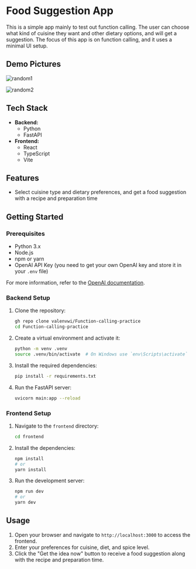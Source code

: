 # Food Suggestion App

This is a simple app mainly to test out function calling. The user can choose what kind of cuisine they want and other dietary options, and will get a suggestion. The focus of this app is on function calling, and it uses a minimal UI setup.

## Demo Pictures

![random1](https://github.com/user-attachments/assets/a1bee8ae-601c-4f35-af05-cc3541aa97b3)

![random2](https://github.com/user-attachments/assets/e9629391-525f-4fdb-8494-0eec30d0a5c0)


## Tech Stack

- **Backend:**
  - Python
  - FastAPI
- **Frontend:**
  - React
  - TypeScript
  - Vite

## Features

- Select cuisine type and dietary preferences, and get a food suggestion with a recipe and preparation time

## Getting Started

### Prerequisites

- Python 3.x
- Node.js
- npm or yarn
- OpenAI API Key (you need to get your own OpenAI key and store it in your `.env` file)

For more information, refer to the [OpenAI documentation](https://cookbook.openai.com/examples/how_to_call_functions_with_chat_models).

### Backend Setup

1. Clone the repository:
    ```bash
    gh repo clone valenvwi/Function-calling-practice
    cd Function-calling-practice
    ```

2. Create a virtual environment and activate it:
    ```bash
    python -m venv .venv
    source .venv/bin/activate  # On Windows use `env\Scripts\activate`
    ```

3. Install the required dependencies:
    ```bash
    pip install -r requirements.txt
    ```

4. Run the FastAPI server:
    ```bash
    uvicorn main:app --reload
    ```

### Frontend Setup

1. Navigate to the `frontend` directory:
    ```bash
    cd frontend
    ```

2. Install the dependencies:
    ```bash
    npm install
    # or
    yarn install
    ```

3. Run the development server:
    ```bash
    npm run dev
    # or
    yarn dev
    ```

## Usage

1. Open your browser and navigate to `http://localhost:3000` to access the frontend.
2. Enter your preferences for cuisine, diet, and spice level.
3. Click the "Get the idea now" button to receive a food suggestion along with the recipe and preparation time.
